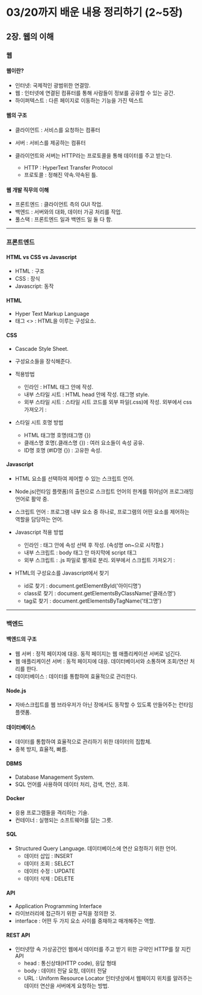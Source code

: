 # 03/20까지 배운 내용 정리하기 (2~5장)

## 2장. 웹의 이해

### 웹

#### 웹이란?
- 인터넷: 국제적인 광범위한 연결망.
- 웹 : 인터넷에 연결된 컴퓨터를 통해 사람들이 정보를 공유할 수 있는 공간.
- 하이퍼텍스트 : 다른 페이지로 이동하는 기능을 가진 텍스트

#### 웹의 구조
- 클라이언트 : 서비스를 요청하는 컴퓨터
- 서버 : 서비스를 제공하는 컴퓨터

- 클라이언트와 서버는 HTTP라는 프로토콜을 통해 데이터를 주고 받는다.
    - HTTP : HyperText Transfer Protocol
    - 프로토콜 : 정해진 약속.약속된 틀.

#### 웹 개발 직무의 이해
- 프론트엔드 : 클라이언트 측의 GUI 작업.
- 백엔드 : 서버와의 대화, 데이터 가공 처리를 작업.
- 풀스택 : 프론트엔드 일과 백엔드 일 둘 다 함.

---

### 프론트엔드

#### HTML vs CSS vs Javascript

- HTML : 구조
- CSS : 장식
- Javascript: 동작

#### HTML

- Hyper Text Markup Language
- 태그 <> : HTML을 이루는 구성요소.

#### CSS

- Cascade Style Sheet.
- 구성요소들을 장식해준다.
- 적용방법
    - 인라인 : HTML 태그 안에 작성.
    - 내부 스타일 시트 : HTML head 안에 작성. 태그명 style.
    - 외부 스타일 시트 : 스타일 시트 코드를 외부 파일(.css)에 작성. 
        외부에서 css 가져오기 : <link rel="stylesheet" href="login.css">

- 스타일 시트 호명 방법
    - HTML 태그명 호명(태그명 {})
    - 클래스명 호명(.클래스명 {}) : 여러 요소들이 속성 공유.
    - ID명 호명 (#ID명 {}) : 고유한 속성.

#### Javascript

- HTML 요소를 선택하여 제어할 수 있는 스크립트 언어.
- Node.js(런타임 플랫폼)의 출현으로 스크립트 언어의 한계를 뛰어넘어 프로그래밍 언어로 활약 중.

- 스크립트 언어 : 프로그램 내부 요소 중 하나로, 프로그램의 어떤 요소를 제어하는 역할을 담당하는 언어.

- Javascript 적용 방법 
    - 인라인 : 태그 안에 속성 선택 후 작성. (속성명 on~으로 시작함.) 
    - 내부 스크립트 : body 태그 안 마지막에 script 태그
    - 외부 스크립트 : .js 파일로 별개로 분리.
        외부에서 스크립트 가져오기 : <script type="text/javascript" src="login.js"></script>

- HTML의 구성요소를 Javascript에서 찾기
    - id로 찾기 : document.getElementById('아이디명')
    - class로 찾기 : document.getElementsByClassName('클래스명')
    - tag로 찾기 : document.getElementsByTagName('태그명')

---
### 백엔드

#### 백엔드의 구조

- 웹 서버 : 정적 페이지에 대응. 동적 페이지는 웹 애플리케이션 서버로 넘긴다.
- 웹 애플리케이션 서버 : 동적 페이지에 대응. 데이터베이서와 소통하며 조회/연산 처리를 한다.
- 데이터베이스 : 데이터를 통합하여 효율적으로 관리한다.

#### Node.js
- 자바스크립트를 웹 브라우저가 아닌 장에서도 동작할 수 있도록 만들어주는 런타임 플랫폼.

#### 데이터베이스

- 데이터를 통합하여 효율적으로 관리하기 위한 데이터의 집합체.
- 중복 방지, 효율적, 빠름.

#### DBMS 

- Database Management System.
- SQL 언어를 사용하여 데이터 처리, 검색, 연산, 조회.

#### Docker

- 응용 프로그램들을 격리하는 기술.
- 컨테이너 : 실행되는 소프트웨어를 담는 그릇.

#### SQL 

- Structured Query Language. 데이터베이스에 연산 요청하기 위한 언어.
    - 데이터 삽입 : INSERT
    - 데이터 조회 : SELECT
    - 데이터 수정 : UPDATE
    - 데이터 삭제 : DELETE

#### API 

- Application Programming Interface
- 라이브러리에 접근하기 위한 규칙을 정의한 것.
- interface : 어떤 두 가지 요소 사이를 중재하고 매개해주는 역할.

#### REST API

- 인터넷망 속 가상공간인 웹에서 데이터를 주고 받기 위한 규약인 HTTP를 잘 지킨 API
    - head : 통신상태(HTTP code), 응답 형태
    - body : 데이터 전달 요청, 데이터 전달
    - URL : Uniform Resource Locator
        인터넷상에서 웹페이지 위치를 알려주는 데이터 연산을 서버에게 요청하는 방법.








